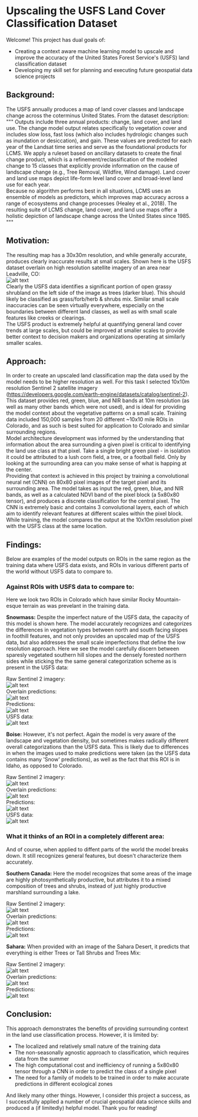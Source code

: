 # **Upscaling the USFS Land Cover Classification Dataset**
Welcome! This project has dual goals of:
- Creating a context aware machine learning model to upscale and improve the accuracy of the United States Forest Service's (USFS) land classification dataset
- Developing my skill set for planning and executing future geospatial data science projects

## **Background:**
The USFS annually produces a map of land cover classes and landscape change across the coterminus United States. From the dataset description:
"""
Outputs include three annual products: change, land cover, and land use. The change model output relates specifically to vegetation cover and includes slow loss, fast loss (which also includes hydrologic changes such as inundation or desiccation), and gain. These values are predicted for each year of the Landsat time series and serve as the foundational products for LCMS. We apply a ruleset based on ancillary datasets to create the final change product, which is a refinement/reclassification of the modeled change to 15 classes that explicitly provide information on the cause of landscape change (e.g., Tree Removal, Wildfire, Wind damage). Land cover and land use maps depict life-form level land cover and broad-level land use for each year.
<br>
Because no algorithm performs best in all situations, LCMS uses an ensemble of models as predictors, which improves map accuracy across a range of ecosystems and change processes (Healey et al., 2018). The resulting suite of LCMS change, land cover, and land use maps offer a holistic depiction of landscape change across the United States since 1985.
"""

## **Motivation:**
The resulting map has a 30x30m resolution, and while generally accurate, produces clearly inaccurate results at small scales. Shown here is the USFS dataset overlain on high resolution satellite imagery of an area near Leadville, CO:
<br>
![alt text](/figs/tree_misidentifications.png)
<br>
Clearly the USFS data identifies a significant portion of open grassy shrubland on the left side of the image as trees (darker blue). This should likely be classified as grass/forb/herb & shrubs mix. Similar small scale inaccuracies can be seen virtually everywhere, especially on the boundaries between different land classes, as well as with small scale features like creeks or clearings.
<br>
The USFS product is extremely helpful at quantifying general land cover trends at large scales, but could be improved at smaller scales to provide better context to decision makers and organizations operating at similarly smaller scales.

## **Approach:**
In order to create an upscaled land classification map the data used by the model needs to be higher resolution as well. For this task I selected 10x10m resolution Sentinel 2 satellite imagery (https://developers.google.com/earth-engine/datasets/catalog/sentinel-2).
This dataset provides red, green, blue, and NIR bands at 10m resolution (as well as many other bands which were not used), and is ideal for providing the model context about the vegetative patterns on a small scale.
Training data included 150,000 samples from 20 different ~10x10 mile ROIs in Colorado, and as such is best suited for application to Colorado and similar surrounding regions.
<br>
Model architecture development was informed by the understanding that information about the area surrounding a given pixel is critical to identifying the land use class at that pixel. 
Take a single bright green pixel - in isolation it could be attributed to a lush corn field, a tree, or a football field. Only by looking at the surrounding area can you make sense of what is happing at the center.
<br>
Providing that context is achieved in this project by training a convolutional neural net (CNN) on 80x80 pixel images of the target pixel and its surrounding area. 
The model takes as input the red, green, blue, and NIR bands, as well as a calculated NDVI band of the pixel block (a 5x80x80 tensor), and produces a discrete classification for the central pixel. 
The CNN is extremely basic and contains 3 convolutional layers, each of which aim to identify relevant features at different scales within the pixel block.
While training, the model compares the output at the 10x10m resolution pixel with the USFS class at the same location.

## **Findings:**
Below are examples of the model outputs on ROIs in the same region as the training data where USFS data exists, and ROIs in various different parts of the world without USFS data to compare to.

### **Against ROIs with USFS data to compare to:**
Here we look two ROIs in Colorado which have similar Rocky Mountain-esque terrain as was prevelant in the training data.

**Snowmass:**
Despite the imperfect nature of the USFS data, the capacity of this model is shown here. The model accurately recognizes and categorizes the differences in vegetation types between north and south facing slopes in foothill features, and not only provides an upscaled map of the USFS data, but also addresses the small scale imperfections that define the low resolution approach. Here we see the model carefully discern between sparesly vegetated southern hill slopes and the densely forested northern sides while sticking the the same general categorization scheme as is present in the USFS data:

Raw Sentinel 2 imagery:
<br>
![alt text](/figs/snow_s2.png)
<br>
Overlain predictions:
<br>
![alt text](/figs/snow_5050.png)
<br>
Predictions:
<br>
![alt text](/figs/snow_preds.png)
<br>
USFS data:
<br>
![alt text](/figs/snow_usfs.png)

**Boise:**
However, it's not perfect. Again the model is very aware of the landscape and vegetation density, but sometimes makes radically different overall categorizations than the USFS data. This is likely due to differences in when the images used to make predictions were taken (as the USFS data contains many 'Snow' predictions), as well as the fact that this ROI is in Idaho, as opposed to Colorado.

Raw Sentinel 2 imagery:
<br>
![alt text](/figs/idaho_s2.png)
<br>
Overlain predictions:
<br>
![alt text](/figs/idaho_5050.png)
<br>
Predictions:
<br>
![alt text](/figs/idaho_preds.png)
<br>
USFS data:
<br>
![alt text](/figs/idaho_usfs.png)

### **What it thinks of an ROI in a completely different area:**
And of course, when applied to diffent parts of the world the model breaks down. It still recognizes general features, but doesn't characterize them accurately.

**Southern Canada:**
Here the model recognizes that some areas of the image are highly photosynthetically productive, but attributes it to a mixed composition of trees and shrubs, instead of just highly productive marshland surrounding a lake.

Raw Sentinel 2 imagery:
<br>
![alt text](/figs/canada_s2.png)
<br>
Overlain predictions:
<br>
![alt text](/figs/canada_5050.png)
<br>
Predictions:
<br>
![alt text](/figs/canada_preds.png)
<br>

**Sahara:**
When provided with an image of the Sahara Desert, it predicts that everything is either Trees or Tall Shrubs and Trees Mix:

Raw Sentinel 2 imagery:
<br>
![alt text](/figs/sahara_s2.png)
<br>
Overlain predictions:
<br>
![alt text](/figs/sahara_5050.png)
<br>
Predictions:
<br>
![alt text](/figs/sahara_preds.png)
<br>

## **Conclusion:**
This approach demonstrates the benefits of providing surrounding context in the land use classification process. However, it is limited by:
- The localized and relatively small nature of the training data
- The non-seasonally agnostic approach to classification, which requires data from the summer
- The high computational cost and inefficiency of running a 5x80x80 tensor through a CNN in order to predict the class of a single pixel
- The need for a family of models to be trained in order to make accurate predictions in different ecological zones

And likely many other things. However, I consider this project a success, as I successfully applied a number of crucial geospatial data science skills and produced a (if limitedly) helpful model. Thank you for reading!
